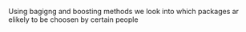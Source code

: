 Using bagigng and boosting methods we look into which packages ar elikely to be choosen by certain people
